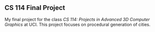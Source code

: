 ## CS 114 Final Project

My final project for the class _CS 114: Projects in Advanced 3D Computer Graphics_ at UCI. This project focuses on procedural generation of cities.
